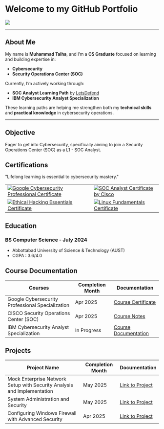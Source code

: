 # Welcome to my GitHub Portfolio  

<a href="https://www.linkedin.com/in/muhammad-talha-atd/">
  <img src="https://img.shields.io/badge/-LinkedIn-0072b1?&style=for-the-badge&logo=linkedin&logoColor=white" />
</a>

---

## About Me

My name is **Muhammad Talha**, and I’m a **CS Graduate** focused on learning and building expertise in:

- **Cybersecurity**
- **Security Operations Center (SOC)**  

Currently, I’m actively working through:

- **SOC Analyst Learning Path** by [LetsDefend](https://letsdefend.io)  
- **IBM Cybersecurity Analyst Specialization**  

These learning paths are helping me strengthen both my **technical skills** and **practical knowledge** in cybersecurity operations.

---

## Objective

Eager to get into Cybersecurity, specifically aiming to join a Security Operations Center (SOC) as a L1 - SOC Analyst.

<!-- ## Skills 

| Skills                                        | Associated Projects        |
|-----------------------------------------------|----------------------------|
| SIEM Implementation and Log Analysis          | <a href="https://google.com">Detection Lab</a>|
| Network Traffic Monitoring and Attack Detection | <a href="https://google.com">Detection Lab</a>|
| Security Automation with Shuffle SOAR         | SOC Automation Lab|
| Incident Response Planning and Execution      | SOC Automation Lab|
| Case Management with TheHive                  | SOC Automation Lab|
| Scripting and Automation for Threat Mitigation | SOC Automation Lab| 

## Tools
Provide tools and break them down into categories.

### Network
<div>
    <img src="https://img.shields.io/badge/-Wireshark-1679A7?&style=for-the-badge&logo=Wireshark&logoColor=white" />
    <img src="https://img.shields.io/badge/-Suricata-EF3B2D?&style=for-the-badge&logo=Suricata&logoColor=white" />
    <img src="https://img.shields.io/badge/-Zeek-777BB4?&style=for-the-badge&logo=Zeek&logoColor=white" />
</div>

### Endpoint
<div>
    <img src="https://img.shields.io/badge/-Microsoft_Defender_for_Endpoint-00A4EF?&style=for-the-badge&logo=Microsoft&logoColor=white" />
    <img src="https://img.shields.io/badge/-Velociraptor-4B275F?&style=for-the-badge&logo=Velociraptor&logoColor=white" />
</div>

### SIEM
<div>
    <img src="https://img.shields.io/badge/-Microsoft_Sentinel-0078D4?&style=for-the-badge&logo=Microsoft&logoColor=white" />
    <img src="https://img.shields.io/badge/-Splunk-000000?&style=for-the-badge&logo=Splunk&logoColor=white" />
    <img src="https://img.shields.io/badge/-Elastic-005571?&style=for-the-badge&logo=Elastic&logoColor=white" />
</div> -->

## Certifications
"Lifelong learning is essential to cybersecurity mastery."

<div align="center">

  <table>
    <tr>
      <td>
        <a href="https://www.coursera.org/account/accomplishments/specialization/certificate/VYAP3UAZYVNG" target="_blank">
          <img 
            src="https://img.shields.io/badge/Google%20Cybersecurity%20Professional-4285F4?style=for-the-badge&logo=Google&logoColor=white" 
            alt="Google Cybersecurity Professional Certificate"
          />
        </a>
      </td>
      <td>
        <a href="https://www.coursera.org/account/accomplishments/verify/A3ZTS9PT4QTA" target="_blank">
          <img 
            src="https://img.shields.io/badge/Security%20Operations%20Center%20(SOC)-1BA0D7?style=for-the-badge&logo=Cisco&logoColor=white" 
            alt="SOC Analyst Certificate by Cisco"
          />
        </a>
      </td>
    </tr>
    <tr>
      <td>
        <a href="https://www.coursera.org/account/accomplishments/verify/HHKNCTNKFD27" target="_blank">
          <img 
            src="https://img.shields.io/badge/Ethical%20Hacking%20Essentials-CC0000?style=for-the-badge&logo=ESET&logoColor=white" 
            alt="Ethical Hacking Essentials Certificate"
          />
        </a>
      </td>
      <td>
        <a href="https://www.coursera.org/account/accomplishments/certificate/8P4TKLBB7ZHP" target="_blank">
          <img 
            src="https://img.shields.io/badge/Linux%20Fundamentals-00599C?style=for-the-badge&logo=linux&logoColor=white" 
            alt="Linux Fundamentals Certificate"
          />
        </a>
      </td>
    </tr>
  </table>

</div>

## Education

### BS Computer Science - July 2024
- Abbottabad University of Science & Technology (AUST)
- CGPA : 3.6/4.0

## Course Documentation

| Courses                                         | Completion Month        | Documentation         |
|-----------------------------------------------|----------------------------|----------------------------|
| Google Cybersecurity Professional Specialization | Apr 2025        | <a href="https://www.coursera.org/account/accomplishments/specialization/certificate/VYAP3UAZYVNG">Course Certificate</a>|
| CISCO Security Operations Center (SOC) | Apr 2025 | <a href="https://github.com/CyberGeekPk/Cybersecurity-Operations-Fundamentals-Specialization-by-CISCO#course-1--security-operations-center-soc">Course Notes</a>|
| IBM Cybersecurity Analyst Specialization | In Progress | <a href="https://github.com/CyberGeekPk/IBM-Cybersecurity-Analyst-Notes#ibm-cybersecurity-analyst-notes">Course Documentation</a>| 

## Projects

| Project Name                                         | Completion Month        | Documentation         |
|-----------------------------------------------|----------------------------|----------------------------|
| Mock Enterprise Network Setup with Security Analysis and Implementation | May 2025 | <a href="https://github.com/CyberGeekPk/IBM-Cybersecurity-Analyst-Notes/blob/main/course5/module5.md#module-5---final-project"> Link to Project</a>|
| System Administration and Security | May 2025 | <a href="https://github.com/CyberGeekPk/IBM-Cybersecurity-Analyst-Notes/blob/main/course4/module5.md"> Link to Project</a>|
| Configuring Windows Firewall with Advanced Security | Apr 2025 | <a href="https://github.com/CyberGeekPk/Configuring-Windows-Firewall-with-Advanced-Security">Link to Project</a>|


